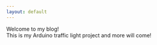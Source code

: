 ```yaml
---
layout: default
---
```


Welcome to my blog!  
This is my Arduino traffic light project and more will come!
